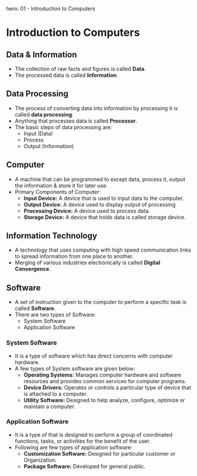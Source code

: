 hero: 01 - Introduction to Computers

# Introduction to Computers
## Data & Information
* The collection of raw facts and figures is called **Data**.
* The processed data is called **Information**.

## Data Processing
* The process of converting data into information by processing it is called **data processing**.
* Anything that processes data is called **Processor**.
* The basic steps of data processing are:
    * Input (Data)
    * Process
    * Output (Information)

## Computer
* A machine that can be programmed to except data, process it, output the information & store it for later use.
* Primary Components of Computer:
    * **Input Device:** A device that is used to input data to the computer.
    * **Output Device:** A device used to display output of processing
    * **Processing Device:** A device used to process data.
    * **Storage Device:** A device that holds data is called storage device.

## Information Technology
* A technology that uses computing with high speed communication links to spread information from one place to another.
* Merging of various industries electronically is called **Digital Convergence**.

## Software
* A set of instruction given to the computer to perform a specific task is called **Software**.
* There are two types of Software:
    * System Software
    * Application Software

### System Software
* It is a type of software which has direct concerns with computer hardware.
* A few types of System software are given below:
    * **Operating Systems:** Manages computer hardware and software resources and provides common services for computer programs.
    * **Device Drivers:** Operates or controls a particular type of device that is attached to a computer.
    * **Utility Software:** Designed to help analyze, configure, optimize or maintain a computer.

### Application Software
* It is a type of that is designed to perform a group of coordinated functions, tasks, or activities for the benefit of the user.
* Following are few types of application software:
    * **Customization Software:** Designed for particular customer or Organization.
    * **Package Software:** Developed for general public.
